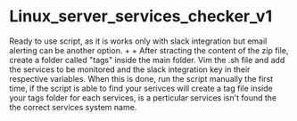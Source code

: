 # Linux_server_services_checker_v1
Ready to use script, as it is works only with slack integration but email alerting can be another option.
+
+
After stracting the content of the zip file, create a folder called "tags" inside the main folder.
Vim the .sh file and add the services to be monitored and the slack integration key in their respective variables.
When this is done, run the script manually the first time, if the script is able to find your serivces will create a tag file inside your tags folder for each services, is a perticular services isn't found the the correct services system name.
